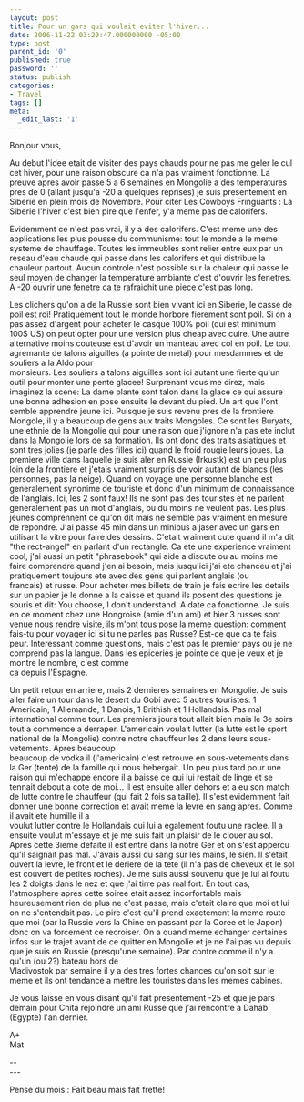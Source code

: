 ```yaml
---
layout: post
title: Pour un gars qui voulait eviter l'hiver...
date: 2006-11-22 03:20:47.000000000 -05:00
type: post
parent_id: '0'
published: true
password: ''
status: publish
categories:
- Travel
tags: []
meta:
  _edit_last: '1'
---
```

<p>Bonjour vous,</p>
<p>Au debut l'idee etait de visiter des pays chauds pour ne pas me geler le cul cet hiver, pour une raison obscure ca n'a pas vraiment fonctionne. La preuve apres avoir passe 5 a 6 semaines en Mongolie a des temperatures pres de 0 (allant jusqu'a -20 a quelques reprises) je suis presentement en Siberie en plein mois de Novembre. Pour citer Les Cowboys Fringuants : La Siberie l'hiver c'est bien pire que l'enfer, y'a meme pas de calorifers.</p>
<p><!--more--></p>
<p>Evidemment ce n'est pas vrai, il y a des calorifers. C'est meme une des applications les plus pousse du communisme: tout le monde a le meme systeme de chauffage. Toutes les immeubles sont relier entre eux par un reseau d'eau chaude qui passe dans les calorifers et qui distribue la chauleur partout. Aucun controle n'est possible sur la chaleur qui passe le seul moyen de changer la temperature ambiante c'est d'ouvrir les fenetres. A -20 ouvrir une fenetre ca te rafraichit une piece c'est pas long.</p>
<p>Les clichers qu'on a de la Russie sont bien vivant ici en Siberie, le casse de poil est roi! Pratiquement tout le monde horbore fierement sont poil. Si on a pas assez d'argent pour acheter le casque 100% poil (qui est minimum 100$ US) on peut opter pour une version plus cheap avec cuire. Une autre alternative moins couteuse est d'avoir un manteau avec col en poil. Le tout agremante de talons aiguilles (a pointe de metal) pour mesdammes et de souliers a la Aldo pour<br />
monsieurs. Les souliers a talons aiguilles sont ici autant une fierte qu'un outil pour monter une pente glacee! Surprenant vous me direz, mais imaginez la scene: La dame plante sont talon dans la glace ce qui assure une bonne adhesion en pose ensuite le devant du pied. Un art que l'ont semble apprendre jeune ici. Puisque je suis revenu pres de la frontiere Mongole, il y a beaucoup de gens aux traits Mongoles. Ce sont les Buryats, une ethnie de la Mongolie qui pour une raison que j'ignore n'a pas ete inclut dans la Mongolie lors de sa formation. Ils ont donc des traits asiatiques et sont tres jolies (je parle des filles ici) quand le froid rougie leurs joues. La premiere ville dans laquelle je suis aler en Russie (Irkustk) est un peu plus loin de la frontiere et j'etais vraiment surpris de voir autant de blancs (les personnes, pas la neige). Quand on voyage une personne blanche est generalement synonime de touriste et donc d'un minimum de connaissance de l'anglais. Ici, les 2 sont faux! Ils ne sont pas des touristes et ne parlent generalement pas un mot d'anglais, ou du moins ne veulent pas. Les plus jeunes comprennent ce qu'on dit mais ne semble pas vraiment en mesure de repondre. J'ai passe 45 min dans un minibus a jaser avec un gars en utilisant la vitre pour faire des dessins. C'etait vraiment cute quand il m'a dit "the rect-angel" en parlant d'un rectangle. Ca ete une experience vraiment cool, j'ai aussi un petit "phrasebook" qui aide a discute ou au moins me faire comprendre quand j'en ai besoin, mais jusqu'ici j'ai ete chanceu et j'ai pratiquement toujours ete avec des gens qui parlent anglais (ou<br />
francais) et russe. Pour acheter mes billets de train je fais ecrire les details sur un papier je le donne a la caisse et quand ils posent des questions je souris et dit: You choose, I don't understand. A date ca fonctionne. Je suis en ce moment chez une Hongroise (amie d'un ami) et hier 3 russes sont venue nous rendre visite, ils m'ont tous pose la meme question: comment fais-tu pour voyager ici si tu ne parles pas Russe? Est-ce que ca te fais peur. Interessant comme questions, mais c'est pas le premier pays ou je ne comprend pas la langue. Dans les epiceries je pointe ce que je veux et je montre le nombre, c'est comme<br />
ca depuis l'Espagne.</p>
<p>Un petit retour en arriere, mais 2 dernieres semaines en Mongolie. Je suis aller faire un tour dans le desert du Gobi avec 5 autres touristes: 1 Americain, 1 Allemande, 1 Danois, 1 Brithish et 1 Hollandais. Pas mal international comme tour. Les premiers jours tout allait bien mais le 3e soirs tout a commence a derraper. L'americain voulait lutter (la lutte est le sport national de la Mongolie) contre notre chauffeur les 2 dans leurs sous-vetements. Apres beaucoup<br />
beaucoup de vodka il (l'americain) c'est retrouve en sous-vetements dans la Ger (tente) de la famille qui nous hebergait. Un peu plus tard pour une raison qui m'echappe encore il a baisse ce qui lui restait de linge et se tennait debout a cote de moi... Il est ensuite aller dehors et a eu son match de lutte contre le chauffeur (qui fait 2 fois sa taille). Il s'est evidemment fait donner une bonne correction et avait meme la levre en sang apres. Comme il avait ete humille il a<br />
voulut lutter contre le Hollandais qui lui a egalement foutu une raclee. Il a ensuite voulut m'essaye et je me suis fait un plaisir de le clouer au sol. Apres cette 3ieme defaite il est entre dans la notre Ger et on s'est appercu qu'il saignait pas mal. J'avais aussi du sang sur les mains, le sien. Il s'etait ouvert la levre, le front et le deriere de la tete (il n'a pas de cheveux et le sol est couvert de petites roches). Je me suis aussi souvenu que je lui ai foutu les 2 doigts dans le nez et que j'ai tirre pas mal fort. En tout cas, l'atmosphere apres cette soiree etait assez incorfortable mais heureusement rien de plus ne c'est passe, mais c'etait claire que moi et lui on ne s'entendait pas. Le pire c'est qu'il prend exactement la meme route que moi (par la Russie vers la Chine en passant par la Coree et le Japon) donc on va forcement ce recroiser. On a quand meme echanger certaines infos sur le trajet avant de ce quitter en Mongolie et je ne l'ai pas vu depuis que je suis en Russie (presqu'une semaine). Par contre comme il n'y a qu'un (ou 2?) bateau hors de<br />
Vladivostok par semaine il y a des tres fortes chances qu'on soit sur le meme et ils ont tendance a mettre les touristes dans les memes cabines.</p>
<p>Je vous laisse en vous disant qu'il fait presentement -25 et que je pars demain pour Chita rejoindre un ami Russe que j'ai rencontre a Dahab (Egypte) l'an dernier.</p>
<p>A+<br />
Mat</p>
<p>--<br />
---
  
Pense du mois : Fait beau mais fait frette!